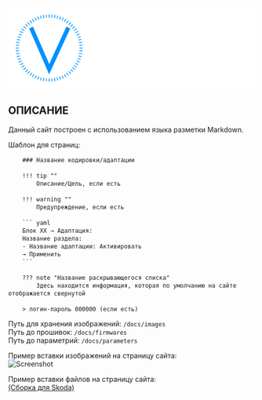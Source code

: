 ![VW coding](docs/assets/images/logo.png)  

## ОПИСАНИЕ

Данный сайт построен с использованием языка разметки Markdown.  

Шаблон для страниц:

```
    ### Название кодировки/адаптации

    !!! tip ""
        Описание/Цель, если есть

    !!! warning ""
        Предупреждение, если есть

    ``` yaml
    Блок XX → Адаптация:
    Название раздела:
    - Название адаптации: Активировать
    → Применить
    ```

    ??? note "Название раскрывающегося списка"
        Здесь находится информация, которая по умолчанию на сайте отображается свернутой

    > логин-пароль 000000 (если есть)
```

Путь для хранения изображений: `/docs/images`  
Путь до прошивок: `/docs/firmwares`  
Путь до параметрий: `/docs/parameters`  

Пример вставки изображений на страницу сайта:  
![Screenshot](../images/MQB/odis-e-tires.png) 

Пример вставки файлов на страницу сайта:  
[(Сборка для Skoda)](../firmwares/TMC-zz.rar)  
